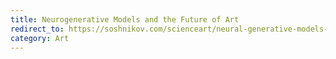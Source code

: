 ```yaml
---
title: Neurogenerative Models and the Future of Art
redirect_to: https://soshnikov.com/scienceart/neural-generative-models-and-future-of-art-ru/
category: Art
---
```

